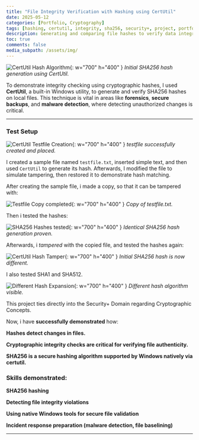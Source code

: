 ```yaml
---
title: "File Integrity Verification with Hashing using CertUtil"
date: 2025-05-12
categories: [Portfolio, Cryptography]
tags: [hashing, certutil, integrity, sha256, security+, project, portfolio,]
description: Generating and comparing file hashes to verify data integrity on Windows 11 LTSC IoT.
toc: true
comments: false
media_subpath: /assets/img/
---
```


![CertUtil Hash Algorithm](hash-verified.png){: w="700" h="400" }
_Initial SHA256 hash generation using CertUtil._

To demonstrate integrity checking using cryptographic hashes, I used **CertUtil**, a built-in Windows utility, to generate and verify SHA256 hashes on local files. This technique is vital in areas like **forensics**, **secure backups**, and **malware detection**, where detecting unauthorized changes is critical.

---

### Test Setup

![CertUtil Testfile Creation](testfile.png){: w="700" h="400" }
_testfile successfully created and placed._

I created a sample file named `testfile.txt`, inserted simple text, and then used `CertUtil` to generate its hash. Afterwards, I modified the file to simulate tampering, then restored it to demonstrate hash matching.

After creating the sample file, i made a copy, so that it can be tampered with:

![Testfile Copy completed](copy-created.png){: w="700" h="400" }
_Copy of testfile.txt._

Then i tested the hashes:

![SHA256 Hashes tested](hash-identical.png){: w="700" h="400" }
_Identical SHA256 hash generation proven._

Afterwards, i _tampered_ with the copied file, and tested the hashes again:

![CertUtil Hash Tamper](hash-change-verified.png){: w="700" h="400" }
_Initial SHA256 hash is now different._

I also tested SHA1 and SHA512.

![Different Hash Expansion](hash-identical.png){: w="700" h="400" }
_Different hash algorithm visible._

This project ties directly into the Security+ Domain regarding Cryptographic Concepts.

Now, i have **successfully demonstrated** how:

__Hashes detect changes in files.__

__Cryptographic integrity checks are critical for verifying file authenticity.__

__SHA256 is a secure hashing algorithm supported by Windows natively via certutil.__

### Skills demonstrated:

**SHA256 hashing**

**Detecting file integrity violations**

**Using native Windows tools for secure file validation**

**Incident response preparation (malware detection, file baselining)**


---